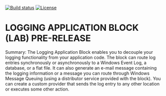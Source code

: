 [![Build status](https://ci.appveyor.com/api/projects/status/3g085032b100g9ry/branch/master?svg=true)](https://ci.appveyor.com/project/EnterpriseLibrary/logging-application-block/branch/master)
[![License](https://img.shields.io/badge/license-apache%202.0-60C060.svg)](https://github.com/EnterpriseLibrary/logging-application-block/blob/master/LICENSE)


# LOGGING APPLICATION BLOCK (LAB) PRE-RELEASE

Summary: The Logging Application Block enables you to decouple your logging functionality from your application code. The block can route log entries synchronously or asynchronously to a Windows Event Log, a database, or a flat file. It can also generate an e-mail message containing the logging information or a message you can route through Windows Message Queuing (using a distributor service provided with the block). You can create a custom provider that sends the log entry to any other location or executes some other action.
